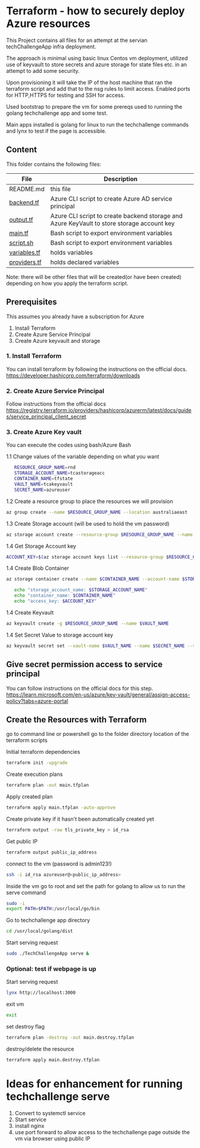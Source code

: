 # Terraform - how to securely deploy Azure resources

This Project contains all files for an attempt at the servian techChallengeApp infra deployment.

The approach is minimal using basic linux Centos vm deployment, utilized use of keyvault to store secrets and azure storage for state files etc. in an attempt to add some security. 

Upon provisioning it will take the IP of the host machine that ran the terraform script and add that to the nsg rules to limit access. Enabled ports for HTTP,HTTPS for testing and SSH for access.

Used bootstrap to prepare the vm for some prereqs used to running the golang techchallenge app and some test.

Main apps installed is golang for linux to run the techchallenge commands and lynx to test if the page is accessible.


## Content
This folder contains the following files:

| File | Description |
|------|-------------|
| README.md | this file |
| [backend.tf](./backend.tf) | Azure CLI script to create Azure AD service principal |
| [output.tf](./id_rsa) | Azure CLI script to create backend storage and Azure KeyVault to store storage account key |
| [main.tf](./main.tf) | Bash script to export environment variables |
| [script.sh](./script.sh) | Bash script to export environment variables |
| [variables.tf](./variables.tf) | holds variables |
| [providers.tf](./providers.tf) | holds declared variables |

Note: there will be other files that will be created(or have been created) depending on how you apply the terraform script.


## Prerequisites
This assumes you already have a subscription for Azure

1. Install Terraform
2. Create Azure Service Principal 
3. Create Azure keyvault and storage


### 1. Install Terraform 
You can install terraform by following the instructions on the official docs.
https://developer.hashicorp.com/terraform/downloads


### 2. Create Azure Service Principal
Follow instructions from the official docs 
https://registry.terraform.io/providers/hashicorp/azurerm/latest/docs/guides/service_principal_client_secret


### 3. Create Azure Key vault
You can execute the codes using bash/Azure Bash

1.1 Change values of the variable depending on what you want
 ```bash
    RESOURCE_GROUP_NAME=rnd
    STORAGE_ACCOUNT_NAME=tcastorageacc
    CONTAINER_NAME=tfstate
    VAULT_NAME=tcakeyvault
    SECRET_NAME=azureuser
```
1.2 Create a resource group to place the resources we will provision
 ```bash
az group create --name $RESOURCE_GROUP_NAME --location australiaeast
```

1.3 Create Storage account (will be used to hold the vm password)
 ```bash
az storage account create --resource-group $RESOURCE_GROUP_NAME --name $STORAGE_ACCOUNT_NAME --sku Standard_LRS --encryption-services blob
```

1.4 Get Storage Account key
 ```bash
ACCOUNT_KEY=$(az storage account keys list --resource-group $RESOURCE_GROUP_NAME --account-name $STORAGE_ACCOUNT_NAME --query [0].value -o tsv
```

1.4 Create Blob Container
 ```bash
 az storage container create --name $CONTAINER_NAME --account-name $STORAGE_ACCOUNT_NAME --account-key $ACCOUNT_KEY

    echo "storage_account_name: $STORAGE_ACCOUNT_NAME"
    echo "container_name: $CONTAINER_NAME"
    echo "access_key: $ACCOUNT_KEY"
```

1.4 Create Keyvault
 ```bash
az keyvault create -g $RESOURCE_GROUP_NAME --name $VAULT_NAME 
```

1.4 Set Secret Value to storage account key
 ```bash
az keyvault secret set --vault-name $VAULT_NAME --name $SECRET_NAME --value $ACCOUNT_KEY
```

## Give secret permission access to service principal
You can follow instructions on the official docs for this step.
https://learn.microsoft.com/en-us/azure/key-vault/general/assign-access-policy?tabs=azure-portal


## Create the Resources with Terraform
go to command line or powershell go to the folder directory location of the terraform scripts

Initial terraform dependencies
 ```bash
terraform init -upgrade
```

Create execution plans
 ```bash
terraform plan -out main.tfplan
```

Apply created plan
 ```bash
terraform apply main.tfplan -auto-approve
```

Create private key if it hasn't been automatically created yet
 ```bash
terraform output -raw tls_private_key > id_rsa
```

Get public IP
 ```bash
terraform output public_ip_address
```

connect to the vm (password is admin123!)
 ```bash
ssh -i id_rsa azureuser@<public_ip_address>
```

Inside the vm go to root and set the path for golang to allow us to run the serve command
 ```bash
sudo -i
export PATH=$PATH:/usr/local/go/bin
```

Go to techchallenge app directory
 ```bash
cd /usr/local/golang/dist
```

Start serving request
 ```bash
sudo ./TechChallengeApp serve &
```

### Optional: test if webpage is up
Start serving request
 ```bash
lynx http://localhost:3000
```

exit vm
 ```bash
exit
```

set destroy flag
 ```bash
terraform plan -destroy -out main.destroy.tfplan
```

destroy/delete the resource
 ```bash
terraform apply main.destroy.tfplan
```

# Ideas for enhancement for running techchallenge serve 
1. Convert to systemctl service
2. Start service
3. install nginx
4. use port forward to allow access to the techchallenge page outside the vm via browser using public IP
